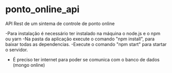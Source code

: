 # ponto_online_api
API Rest de um sintema de controle de ponto online

 -Para instalação é necessário ter instalado na máquina o node.js e o npm ou yarn
 -Na pasta da aplicação execute o comando "npm install", para baixar todas as dependencias.
 -Execute o comando "npm start" para startar o servidor.
 - É preciso ter internet para poder se comunica com o banco de dados (mongo online)
